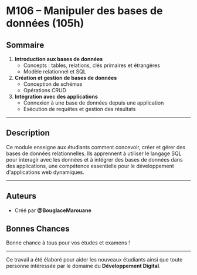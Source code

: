 # M106 – Manipuler des bases de données (105h)

## Sommaire
1. **Introduction aux bases de données**  
   - Concepts : tables, relations, clés primaires et étrangères  
   - Modèle relationnel et SQL  
2. **Création et gestion de bases de données**  
   - Conception de schémas  
   - Opérations CRUD  
3. **Intégration avec des applications**  
   - Connexion à une base de données depuis une application  
   - Exécution de requêtes et gestion des résultats   

---

## Description
Ce module enseigne aux étudiants comment concevoir, créer et gérer des bases de données relationnelles. Ils apprennent à utiliser le langage SQL pour interagir avec les données et à intégrer des bases de données dans des applications, une compétence essentielle pour le développement d'applications web dynamiques.

---

## Auteurs
- Créé par **@BouglaceMarouane**  

## Bonnes Chances
Bonne chance à tous pour vos études et examens !  

---

Ce travail a été élaboré pour aider les nouveaux étudiants ainsi que toute personne intéressée par le domaine du **Développement Digital**.

